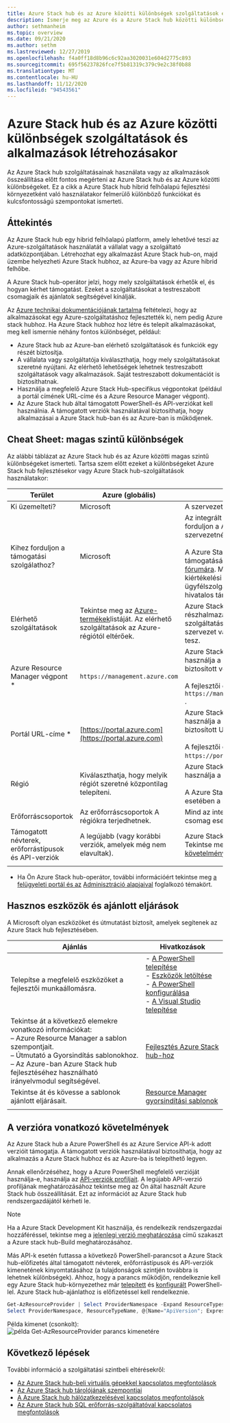 ```yaml
---
title: Azure Stack hub és az Azure közötti különbségek szolgáltatások és alkalmazások létrehozásakor
description: Ismerje meg az Azure és a Azure Stack hub közötti különbséget a szolgáltatások használata és az alkalmazások létrehozása során.
author: sethmanheim
ms.topic: overview
ms.date: 09/21/2020
ms.author: sethm
ms.lastreviewed: 12/27/2019
ms.openlocfilehash: f4a0ff18d8b96c6c92aa3020031e604d2775c893
ms.sourcegitcommit: 695f56237826fce7f5b81319c379c9e2c38f0b88
ms.translationtype: MT
ms.contentlocale: hu-HU
ms.lasthandoff: 11/12/2020
ms.locfileid: "94543561"
---
```

# <a name="differences-between-azure-stack-hub-and-azure-when-using-services-and-building-apps"></a>Azure Stack hub és az Azure közötti különbségek szolgáltatások és alkalmazások létrehozásakor

Az Azure Stack hub szolgáltatásainak használata vagy az alkalmazások összeállítása előtt fontos megérteni az Azure Stack hub és az Azure közötti különbségeket. Ez a cikk a Azure Stack hub hibrid felhőalapú fejlesztési környezetként való használatakor felmerülő különböző funkciókat és kulcsfontosságú szempontokat ismerteti.

## <a name="overview"></a>Áttekintés

Az Azure Stack hub egy hibrid felhőalapú platform, amely lehetővé teszi az Azure-szolgáltatások használatát a vállalat vagy a szolgáltató adatközpontjában. Létrehozhat egy alkalmazást Azure Stack hub-on, majd üzembe helyezheti Azure Stack hubhoz, az Azure-ba vagy az Azure hibrid felhőbe.

A Azure Stack hub-operátor jelzi, hogy mely szolgáltatások érhetők el, és hogyan kérhet támogatást. Ezeket a szolgáltatásokat a testreszabott csomagjaik és ajánlatok segítségével kínálják.

Az [Azure technikai dokumentációjának tartalma](/azure) feltételezi, hogy az alkalmazásokat egy Azure-szolgáltatáshoz fejlesztették ki, nem pedig Azure stack hubhoz. Ha Azure Stack hubhoz hoz létre és telepít alkalmazásokat, meg kell ismernie néhány fontos különbséget, például:

* Azure Stack hub az Azure-ban elérhető szolgáltatások és funkciók egy részét biztosítja.
* A vállalata vagy szolgáltatója kiválaszthatja, hogy mely szolgáltatásokat szeretné nyújtani. Az elérhető lehetőségek lehetnek testreszabott szolgáltatások vagy alkalmazások. Saját testreszabott dokumentációt is biztosíthatnak.
* Használja a megfelelő Azure Stack Hub-specifikus végpontokat (például a portál címének URL-címe és a Azure Resource Manager végpont).
* Az Azure Stack hub által támogatott PowerShell-és API-verziókat kell használnia. A támogatott verziók használatával biztosíthatja, hogy alkalmazásai a Azure Stack hub-ban és az Azure-ban is működjenek.

## <a name="cheat-sheet-high-level-differences"></a>Cheat Sheet: magas szintű különbségek

Az alábbi táblázat az Azure Stack hub és az Azure közötti magas szintű különbségeket ismerteti. Tartsa szem előtt ezeket a különbségeket Azure Stack hub fejlesztésekor vagy Azure Stack hub-szolgáltatások használatakor:

| Terület | Azure (globális) | Azure Stack Hub |
| -------- | ------------- | ----------|
| Ki üzemelteti? | Microsoft | A szervezet vagy a szolgáltató.|
| Kihez forduljon a támogatási szolgálathoz? | Microsoft | Az integrált rendszerek támogatásához forduljon a Azure Stack hub-kezelőhöz (a szervezetnél vagy a szolgáltatónál).<br><br>A Azure Stack Development Kit (ASDK) támogatásához látogasson el a [Microsoft fórumára](https://social.msdn.microsoft.com/Forums/en-US/home?forum=AzureStack). Mivel a fejlesztői csomag egy kiértékelési környezet, Microsoft ügyfélszolgálataon keresztül nem érhető el hivatalos támogatás.
| Elérhető szolgáltatások | Tekintse meg az [Azure-termékek](https://azure.microsoft.com/services/?b=17.04b)listáját. Az elérhető szolgáltatások az Azure-régiótól eltérőek. | Azure Stack hub az Azure-szolgáltatások egy részhalmazát támogatja. A tényleges szolgáltatások attól függően változnak, hogy a szervezet vagy a szolgáltató milyen ajánlatot tesz.
| Azure Resource Manager végpont * | `https://management.azure.com` | Azure Stack hub integrált rendszer esetén használja a Azure Stack hub-operátor által biztosított végpontot.<br><br>A fejlesztői csomaghoz használja a következőt: `https://management.local.azurestack.external` .
| Portál URL-címe * | [https://portal.azure.com](https://portal.azure.com) | Azure Stack hub integrált rendszer esetén használja a Azure Stack hub-operátor által biztosított URL-címet.<br><br>A fejlesztői csomaghoz használja a következőt: `https://portal.local.azurestack.external` .
| Régió | Kiválaszthatja, hogy melyik régiót szeretné központilag telepíteni. | Azure Stack hub integrált rendszer esetén használja a rendszeren elérhető régiót.<br><br>A Azure Stack Development Kit (ASDK) esetében a régió mindig **helyi** lesz.
| Erőforráscsoportok | Az erőforráscsoportok A régiókra terjedhetnek. | Mind az integrált rendszerek, mind a fejlesztői csomag esetében csak egy régió van.
|Támogatott névterek, erőforrástípusok és API-verziók | A legújabb (vagy korábbi verziók, amelyek még nem elavultak). | Azure Stack hub bizonyos verziókat támogat. Tekintse meg a jelen cikk [verzióra vonatkozó követelmények](#version-requirements) című szakaszát.
| | |

* Ha Ön Azure Stack hub-operátor, további információért tekintse meg [a felügyeleti portál és az](../operator/azure-stack-manage-portals.md) [Adminisztráció alapjaival](../operator/azure-stack-manage-basics.md) foglalkozó témakört.

## <a name="helpful-tools-and-best-practices"></a>Hasznos eszközök és ajánlott eljárások

A Microsoft olyan eszközöket és útmutatást biztosít, amelyek segítenek az Azure Stack hub fejlesztésében.

| Ajánlás | Hivatkozások |
| -------- | ------------- |
| Telepítse a megfelelő eszközöket a fejlesztői munkaállomásra. | - [A PowerShell telepítése](../operator/powershell-install-az-module.md)<br>- [Eszközök letöltése](../operator/azure-stack-powershell-download.md)<br>- [A PowerShell konfigurálása](azure-stack-powershell-configure-user.md)<br>- [A Visual Studio telepítése](azure-stack-install-visual-studio.md)
| Tekintse át a következő elemekre vonatkozó információkat:<br>– Azure Resource Manager a sablon szempontjait.<br>– Útmutató a Gyorsindítás sablonokhoz.<br>– Az Azure-ban Azure Stack hub fejlesztéséhez használható irányelvmodul segítségével. | [Fejlesztés Azure Stack hub-hoz](azure-stack-developer.md) |
| Tekintse át és kövesse a sablonok ajánlott eljárásait. | [Resource Manager gyorsindítási sablonok](https://aka.ms/aa6yz42)
| | |

## <a name="version-requirements"></a>A verzióra vonatkozó követelmények

Az Azure Stack hub a Azure PowerShell és az Azure Service API-k adott verzióit támogatja. A támogatott verziók használatával biztosíthatja, hogy az alkalmazás a Azure Stack hubhoz és az Azure-ba is telepíthető legyen.

Annak ellenőrzéséhez, hogy a Azure PowerShell megfelelő verzióját használja-e, használja az [API-verziók profiljait](azure-stack-version-profiles.md). A legújabb API-verzió profiljának meghatározásához tekintse meg az Ön által használt Azure Stack hub összeállítását. Ezt az információt az Azure Stack hub rendszergazdájától kérheti le.

> [!NOTE]
> Ha a Azure Stack Development Kit használja, és rendelkezik rendszergazdai hozzáféréssel, tekintse meg a [jelenlegi verzió meghatározása](../operator/azure-stack-updates.md) című szakaszt a Azure stack hub-Build meghatározásához.

Más API-k esetén futtassa a következő PowerShell-parancsot a Azure Stack hub-előfizetés által támogatott névterek, erőforrástípusok és API-verziók kimenetének kinyomtatásához (a tulajdonságok szintjén továbbra is lehetnek különbségek). Ahhoz, hogy a parancs működjön, rendelkeznie kell egy Azure Stack hub-környezethez már [telepített](../operator/powershell-install-az-module.md) és [konfigurált](azure-stack-powershell-configure-user.md) PowerShell-lel. Azure Stack hub-ajánlathoz is előfizetéssel kell rendelkeznie.

```powershell
Get-AzResourceProvider | Select ProviderNamespace -Expand ResourceTypes | Select * -Expand ApiVersions | `
Select ProviderNamespace, ResourceTypeName, @{Name="ApiVersion"; Expression={$_}} 
```

Példa kimenet (csonkolt): ![ példa Get-AzResourceProvider parancs kimenetére](media/azure-stack-considerations/image1.png)

## <a name="next-steps"></a>Következő lépések

További információ a szolgáltatási szintbeli eltérésekről:

* [Az Azure Stack hub-beli virtuális gépekkel kapcsolatos megfontolások](azure-stack-vm-considerations.md)
* [Az Azure Stack hub tárolójának szempontjai](azure-stack-acs-differences.md)
* [A Azure Stack hub hálózatkezelésével kapcsolatos megfontolások](azure-stack-network-differences.md)
* [Az Azure Stack hub SQL erőforrás-szolgáltatóval kapcsolatos megfontolások](../operator/azure-stack-sql-resource-provider.md)
